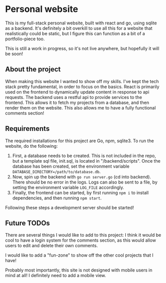 # Personal website

This is my full-stack personal website, built with react and go, using sqlite as a backend.
It's definitely a bit overkill to use all this for a website that realistically could be static,
but I figure this can function as a bit of a portfolio-piece too.

This is still a work in progress, so it's not live anywhere, but hopefully it will be soon!

## About the project

When making this website I wanted to show off my skills. I've kept the tech stack pretty fundamental, in order to
focus on the basics. React is primarily used on the frontend to dynamically update content in response to api requests.
The backend uses a restful api to provide services to the frontend. This allows it to fetch my projects from a database, 
and then render them on the website. This also allows me to have a fully functional comments section!

## Requirements

The required installations for this project are Go, npm, sqlite3.
To run the website, do the following:

1. First, a database needs to be created. This is not included in the repo, but a template sql file, init.sql,
    is located in "/backend/scripts". Once the database has been created, set the environment variable
    `DATABASE_DIRECTORY=/path/to/database.db`.
2. Now, spin up the backend with `go run server.go` (cd into backend). There should be no error in the logs.
    Logs can also be sent to a file, by setting the environment variable `LOG_FILE` accordingly.
3. Finally, the frontend can be started, by first running `npm i` to install dependencies, and then running `npm start`.

Following these steps a development server should be started!

## Future TODOs

There are several things I would like to add to this project:
I think it would be cool to have a login system for the comments section, as this would allow users to edit and delete
their own comments.

I would like to add a "fun-zone" to show off the other cool projects that I have!

Probably most importantly, this site is not designed with mobile users in mind at all! I definitely need to add a mobile view.